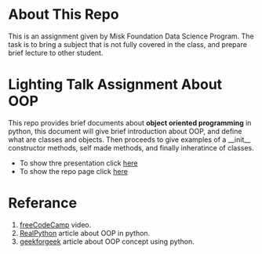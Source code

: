 # About This Repo
This is an assignment given by Misk Foundation Data Science Program. The task is to bring a subject that is not fully covered in the class, and prepare brief lecture to other student.

# Lighting Talk Assignment About OOP
This repo provides brief documents about **object oriented programming** in python, this document will give brief introduction about OOP, and define what are classes and objects. Then proceeds to give examples of a \_\_init\_\_ constructor methods, self made methods, and finally inheratince of classes. 

* To show thre presentation click [here](https://ibrahim-g7.github.io/lighting-talk-oop/src/presentation.html#/title-slide)
* To show the repo page click [here](https://github.com/ibrahim-g7/lighting-talk-oop)

# Referance
1. [freeCodeCamp](https://www.youtube.com/watch?v=Ej_02ICOIgs) video.
2. [RealPython](https://realpython.com/python3-object-oriented-programming/) article about OOP in python.
3. [geekforgeek](https://www.geeksforgeeks.org/python-oops-concepts/) article about OOP concept using python.
